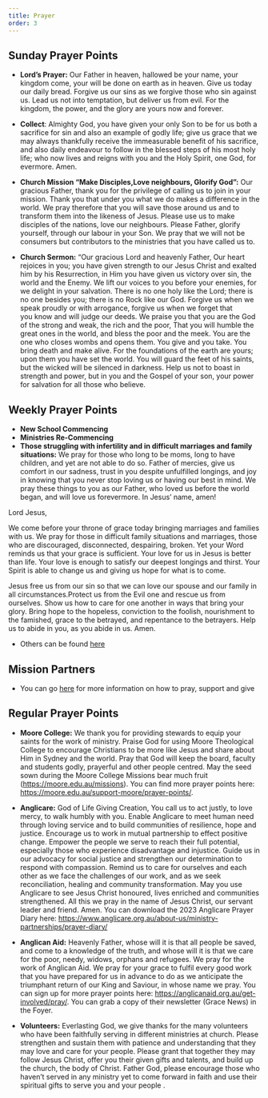 ```yaml
---
title: Prayer
order: 3
---
```


## Sunday Prayer Points

- **Lord’s Prayer:** Our Father in heaven, hallowed be your name, your kingdom come, your will be done on earth as in heaven. Give us today our daily bread. Forgive us our sins as we forgive those who sin against us. Lead us not into temptation, but deliver us from evil. For the kingdom, the power, and the glory are yours now and forever.
- **Collect**: Almighty God, you have given your only Son to be for us both a sacrifice for sin and also an example of godly life; give us grace that we may always thankfully receive the immeasurable benefit of his sacrifice, and also daily endeavour to follow in the blessed steps of his most holy life; who now lives and reigns with you and the Holy Spirit, one God, for evermore. Amen.
- **Church Mission “Make Disciples,Love neighbours, Glorify God”:** Our gracious Father, thank you for the privilege of calling us to join in your mission. Thank you that under you what we do makes a difference in the world. We pray therefore that you will save those around us and to transform them into the likeness of Jesus. Please use us to make disciples of the nations, love our neighbours. Please Father, glorify yourself, through our labour in your Son. We pray that we will not be consumers but contributors to the ministries that you have called us to. 

- **Church Sermon:** “Our gracious Lord and heavenly Father, 
Our heart rejoices in you; you have given strength to our Jesus Christ and exalted him by his Resurrection, 
in Him you have given us victory over sin, the world and the Enemy. 
We lift our voices to you before your enemies, for we delight in your salvation. 
There is no one holy like the Lord; there is no one besides you; there is no Rock like our God. 
Forgive us when we speak proudly or with arrogance, forgive us when we forget that  
you know and will judge our deeds. 
We praise you that you are the God of the strong and weak, the rich and the poor, 
That you will humble the great ones in the world, and bless the poor and the meek. 
You are the one who closes wombs and opens them. 
You give and you take. You bring death and make alive. 
For the foundations of the earth are yours; upon them you have set the world. 
You will guard the feet of his saints, but the wicked will be silenced in darkness. 
Help us not to boast in strength and power, but in you and the Gospel of your son, your power for salvation for all those who believe. 


 

## Weekly Prayer Points

- **New School Commencing**
- **Ministries Re-Commencing** 
- **Those struggling with infertility and in difficult marriages and family situations:** 
We pray for those who long to be moms, long to have children, and yet are not able to do so.
Father of mercies, give us comfort in our sadness, trust in you despite unfulfilled longings,
and joy in knowing that you never stop loving us or having our best in mind. We pray these things to you as our Father, who loved us before the world began, and will love us forevermore.
In Jesus’ name, amen!

Lord Jesus, 

We come before your throne of grace today bringing marriages and families with us. We pray for those in difficult family situations and marriages, those who are discouraged, disconnected, despairing, broken. Yet your Word reminds us that your grace is sufficient. Your love for us in Jesus is better than life. Your love is enough to satisfy our deepest longings and thirst. Your Spirit is able to change us and giving us hope for what is to come. 

Jesus free us from our sin so that we can love our spouse and our family in all circumstances.Protect us from the Evil one and rescue us from ourselves. Show us how to care for one another in ways that bring your glory. Bring hope to the hopeless, conviction to the foolish, nourishment to the famished, grace to the betrayed, and repentance to the betrayers. Help us to abide in you, as you abide in us. Amen. 

- Others can be found [here](https://stgeorgeshurstville.org.au/prayer)


## Mission Partners

- You can go [here](https://stgeorgeshurstville.org.au/mission-partners) for more information on how to pray, support and give 

## Regular Prayer Points

- **Moore College:** We thank you for providing stewards to equip your saints for the work of ministry. Praise God for using Moore Theological College to encourage Christians to be more like Jesus and share about Him in Sydney and the world. Pray that God will keep the board, faculty and students godly, prayerful and other people centred. May the seed sown during the Moore College Missions bear much fruit (https://moore.edu.au/missions). You can find more prayer points here: https://moore.edu.au/support-moore/prayer-points/. 

- **Anglicare:** God of Life Giving Creation, You call us to act justly, to love mercy, to walk humbly with you. Enable Anglicare to meet human need through loving service and to build communities of resilience, hope and justice. Encourage us to work in mutual partnership to effect positive change. Empower the people we serve to reach their full potential, especially those who experience disadvantage and injustice. Guide us in our advocacy for social justice and strengthen our determination to respond with compassion. Remind us to care for ourselves and each other as we face the challenges of our work, and as we seek reconciliation, healing and community transformation. May you use Anglicare to see Jesus Christ honoured, lives enriched and communities strengthened. All this we pray in the name of Jesus Christ, our servant leader and friend. Amen. You can download the 2023 Anglicare Prayer Diary here: https://www.anglicare.org.au/about-us/ministry-partnerships/prayer-diary/

- **Anglican Aid:** Heavenly Father, whose will it is that all people be saved, and come to a knowledge of the truth, and whose will it is that we care for the poor, needy, widows, orphans and refugees. We pray for the work of Anglican Aid. We pray for your grace to fulfil every good work that you have prepared for us in advance to do as we anticipate the triumphant return of our King and Saviour, in whose name we pray. You can sign up for more prayer points here: https://anglicanaid.org.au/get-involved/pray/. You can grab a copy of their newsletter (Grace News) in the Foyer.  

- **Volunteers:** Everlasting God, we give thanks for the many volunteers who have been faithfully serving in different ministries at church. Please strengthen and sustain them with patience and understanding that they may love and care for your people. Please grant that together they may follow Jesus Christ, offer you their given gifts and talents, and build up the church, the body of Christ. Father God, please encourage those who haven’t served in any ministry yet to come forward in faith and use their spiritual gifts to serve you and your people .
